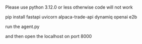 Please use python 3.12.0 or less otherwise code will not work

pip install fastapi uvicorn alpaca-trade-api dynamiq openai e2b

run the agent.py

and then open the localhost on port 8000
